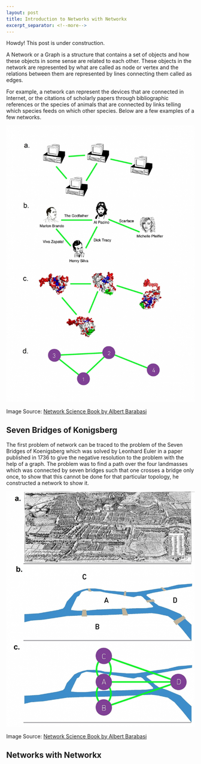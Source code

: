 ```yaml
---
layout: post
title: Introduction to Networks with Networkx
excerpt_separator: <!--more-->
---
```


<div class="message">
  Howdy! This post is under construction.
</div>

A Network or a Graph is a structure that contains a set of objects and how these objects
in some sense are related to each other. These objects in the network are represented by
what are called as node or vertex and the relations between them are represented by lines
connecting them called as edges.

<!--more-->

For example, a network can represent the devices that
are connected in Internet, or the citations of scholarly papers through bibliographic references
or the species of animals that are connected by links telling which species feeds on
which other species. Below are a few examples of a few networks.

![example_networks](/assets/posts/Networks/example_networks.jpg)

Image Source: [Network Science Book by Albert Barabasi](https://networksciencebook.com/)

## Seven Bridges of Konigsberg

The first problem of network can be traced to the problem of the Seven
Bridges of Koenigsberg which was solved by Leonhard Euler in a paper published in 1736
to give the negative resolution to the problem with the help of a graph. The problem was to
find a path over the four landmasses which was connected by seven bridges such that one
crosses a bridge only once, to show that this cannot be done for that particular topology, he
constructed a network to show it.

![bridges_of_konigsberg](assets\posts\Networks\bridges_of_konigsberg.jpg)

Image Source: [Network Science Book by Albert Barabasi](https://networksciencebook.com/)


## Networks with Networkx

